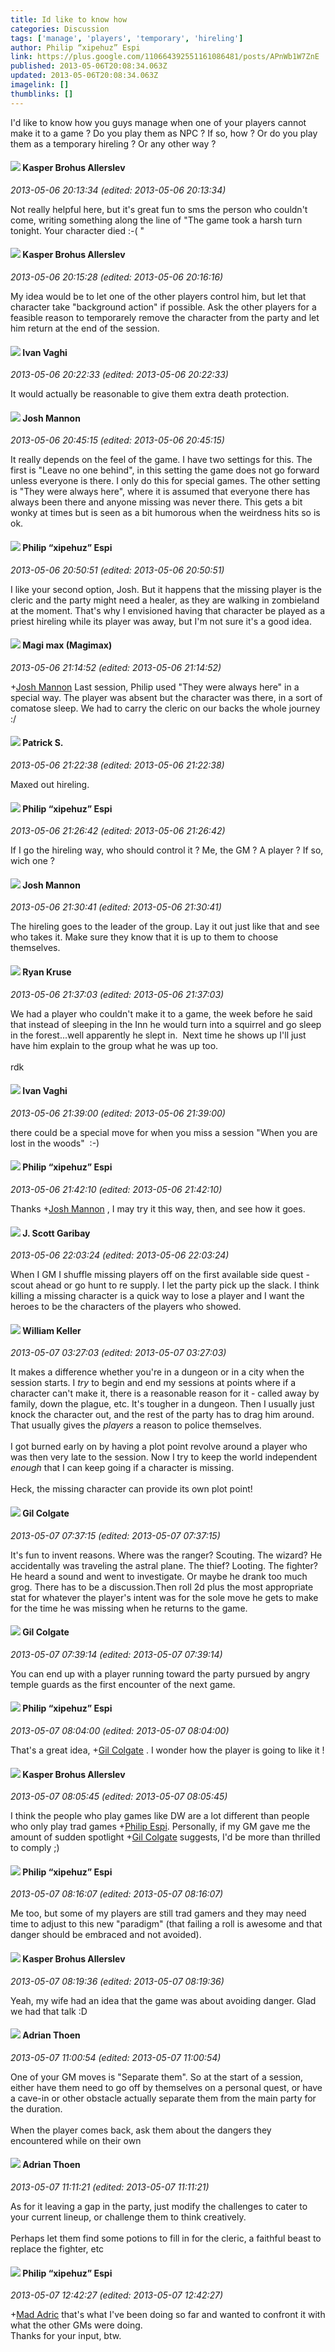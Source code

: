 ```yaml
---
title: Id like to know how
categories: Discussion
tags: ['manage', 'players', 'temporary', 'hireling']
author: Philip “xipehuz” Espi
link: https://plus.google.com/110664392551161086481/posts/APnWb1W7ZnE
published: 2013-05-06T20:08:34.063Z
updated: 2013-05-06T20:08:34.063Z
imagelink: []
thumblinks: []
---
```


I&#39;d like to know how you guys manage when one of your players cannot make it to a game ? Do you play them as NPC ? If so, how ? Or do you play them as a temporary hireling ? Or any other way ?
<div id='comment z13zv1la4prmjv4ts230x35xlzfnhdh30'>
  <h4><img src='{{site.baseurl}}//images/avatars/110937611143261107555_photo.jpg'> Kasper Brohus Allerslev</h4>
      <p><cite>2013-05-06 20:13:34 (edited: 2013-05-06 20:13:34)</cite></p>
        <p>Not really helpful here, but it&#39;s great fun to sms the person who couldn&#39;t come, writing something along the line of &quot;The game took a harsh turn tonight. Your character died :-( &quot;</p>
</div>
        

<div id='comment z13zv1la4prmjv4ts230x35xlzfnhdh30'>
  <h4><img src='{{site.baseurl}}//images/avatars/110937611143261107555_photo.jpg'> Kasper Brohus Allerslev</h4>
      <p><cite>2013-05-06 20:15:28 (edited: 2013-05-06 20:16:16)</cite></p>
        <p>My idea would be to let one of the other players control him, but let that character take &quot;background action&quot; if possible. Ask the other players for a feasible reason to temporarely remove the character from the party and let him return at the end of the session.</p>
</div>
        

<div id='comment z13zv1la4prmjv4ts230x35xlzfnhdh30'>
  <h4><img src='{{site.baseurl}}//images/avatars/116670244276636380421_photo.jpg'> Ivan Vaghi</h4>
      <p><cite>2013-05-06 20:22:33 (edited: 2013-05-06 20:22:33)</cite></p>
        <p>It would actually be reasonable to give them extra death protection.</p>
</div>
        

<div id='comment z13zv1la4prmjv4ts230x35xlzfnhdh30'>
  <h4><img src='{{site.baseurl}}//images/avatars/114328860087669678984_photo.jpg'> Josh Mannon</h4>
      <p><cite>2013-05-06 20:45:15 (edited: 2013-05-06 20:45:15)</cite></p>
        <p>It really depends on the feel of the game. I have two settings for this. The first is &quot;Leave no one behind&quot;, in this setting the game does not go forward unless everyone is there. I only do this for special games. The other setting is &quot;They were always here&quot;, where it is assumed that everyone there has always been there and anyone missing was never there. This gets a bit wonky at times but is seen as a bit humorous when the weirdness hits so is ok.</p>
</div>
        

<div id='comment z13zv1la4prmjv4ts230x35xlzfnhdh30'>
  <h4><img src='{{site.baseurl}}//images/avatars/110664392551161086481_photo.jpg'> Philip “xipehuz” Espi</h4>
      <p><cite>2013-05-06 20:50:51 (edited: 2013-05-06 20:50:51)</cite></p>
        <p>I like your second option, Josh. But it happens that the missing player is the cleric and the party might need a healer, as they are walking in zombieland at the moment. That&#39;s why I envisioned having that character be played as a priest hireling while its player was away, but I&#39;m not sure it&#39;s a good idea.</p>
</div>
        

<div id='comment z13zv1la4prmjv4ts230x35xlzfnhdh30'>
  <h4><img src='{{site.baseurl}}//images/avatars/101186759054914157594_photo.jpg'> Magi max (Magimax)</h4>
      <p><cite>2013-05-06 21:14:52 (edited: 2013-05-06 21:14:52)</cite></p>
        <p><span class="proflinkWrapper"><span class="proflinkPrefix">+</span><a class="proflink" href="https://plus.google.com/114328860087669678984" oid="114328860087669678984">Josh Mannon</a></span> Last session, Philip used &quot;They were always here&quot; in a special way. The player was absent but the character was there, in a sort of comatose sleep. We had to carry the cleric on our backs the whole journey :/</p>
</div>
        

<div id='comment z13zv1la4prmjv4ts230x35xlzfnhdh30'>
  <h4><img src='{{site.baseurl}}//images/avatars/105662257138352935180_photo.jpg'> Patrick S.</h4>
      <p><cite>2013-05-06 21:22:38 (edited: 2013-05-06 21:22:38)</cite></p>
        <p>Maxed out hireling.</p>
</div>
        

<div id='comment z13zv1la4prmjv4ts230x35xlzfnhdh30'>
  <h4><img src='{{site.baseurl}}//images/avatars/110664392551161086481_photo.jpg'> Philip “xipehuz” Espi</h4>
      <p><cite>2013-05-06 21:26:42 (edited: 2013-05-06 21:26:42)</cite></p>
        <p>If I go the hireling way, who should control it ? Me, the GM ? A player ? If so, wich one ?</p>
</div>
        

<div id='comment z13zv1la4prmjv4ts230x35xlzfnhdh30'>
  <h4><img src='{{site.baseurl}}//images/avatars/114328860087669678984_photo.jpg'> Josh Mannon</h4>
      <p><cite>2013-05-06 21:30:41 (edited: 2013-05-06 21:30:41)</cite></p>
        <p>The hireling goes to the leader of the group. Lay it out just like that and see who takes it. Make sure they know that it is up to them to choose themselves.</p>
</div>
        

<div id='comment z13zv1la4prmjv4ts230x35xlzfnhdh30'>
  <h4><img src='{{site.baseurl}}//images/avatars/103751888787894221417_photo.jpg'> Ryan Kruse</h4>
      <p><cite>2013-05-06 21:37:03 (edited: 2013-05-06 21:37:03)</cite></p>
        <p>We had a player who couldn&#39;t make it to a game, the week before he said that instead of sleeping in the Inn he would turn into a squirrel and go sleep in the forest...well apparently he slept in.  Next time he shows up I&#39;ll just have him explain to the group what he was up too.<br /><br />rdk</p>
</div>
        

<div id='comment z13zv1la4prmjv4ts230x35xlzfnhdh30'>
  <h4><img src='{{site.baseurl}}//images/avatars/116670244276636380421_photo.jpg'> Ivan Vaghi</h4>
      <p><cite>2013-05-06 21:39:00 (edited: 2013-05-06 21:39:00)</cite></p>
        <p>there could be a special move for when you miss a session &quot;When you are lost in the woods&quot;  :-)</p>
</div>
        

<div id='comment z13zv1la4prmjv4ts230x35xlzfnhdh30'>
  <h4><img src='{{site.baseurl}}//images/avatars/110664392551161086481_photo.jpg'> Philip “xipehuz” Espi</h4>
      <p><cite>2013-05-06 21:42:10 (edited: 2013-05-06 21:42:10)</cite></p>
        <p>Thanks <span class="proflinkWrapper"><span class="proflinkPrefix">+</span><a class="proflink" href="https://plus.google.com/114328860087669678984" oid="114328860087669678984">Josh Mannon</a></span> , I may try it this way, then, and see how it goes.</p>
</div>
        

<div id='comment z13zv1la4prmjv4ts230x35xlzfnhdh30'>
  <h4><img src='{{site.baseurl}}//images/avatars/117898567258927181168_photo.jpg'> J. Scott Garibay</h4>
      <p><cite>2013-05-06 22:03:24 (edited: 2013-05-06 22:03:24)</cite></p>
        <p>When I GM I shuffle missing players off on the first available side quest - scout ahead or go hunt to re supply.  I let the party pick up the slack. I think killing a missing character is a quick way to lose a player and I want the heroes to be the characters of the players who showed.</p>
</div>
        

<div id='comment z13zv1la4prmjv4ts230x35xlzfnhdh30'>
  <h4><img src='{{site.baseurl}}//images/avatars/102218898152935327949_photo.jpg'> William Keller</h4>
      <p><cite>2013-05-07 03:27:03 (edited: 2013-05-07 03:27:03)</cite></p>
        <p>It makes a difference whether you&#39;re in a dungeon or in a city when the session starts. I <i>try</i> to begin and end my sessions at points where if a character can&#39;t make it, there is a reasonable reason for it - called away by family, down the plague, etc. It&#39;s tougher in a dungeon. Then I usually just knock the character out, and the rest of the party has to drag him around. That usually gives the <i>players</i> a reason to police themselves. <br /><br />I got burned early on by having a plot point revolve around a player who was then very late to the session. Now I try to keep the world independent <i>enough</i> that I can keep going if a character is missing.<br /><br />Heck, the missing character can provide its own plot point!</p>
</div>
        

<div id='comment z13zv1la4prmjv4ts230x35xlzfnhdh30'>
  <h4><img src='{{site.baseurl}}//images/avatars/104172930362736309216_photo.jpg'> Gil Colgate</h4>
      <p><cite>2013-05-07 07:37:15 (edited: 2013-05-07 07:37:15)</cite></p>
        <p>It&#39;s fun to invent reasons. Where was the ranger? Scouting. The wizard? He accidentally was traveling the astral plane. The thief? Looting. The fighter? He heard a sound and went to investigate. Or maybe he drank too much grog. There has to be a discussion.Then roll 2d plus the most appropriate stat for whatever the player&#39;s intent was for the sole move he gets to make for the time he was missing when he returns to the game.</p>
</div>
        

<div id='comment z13zv1la4prmjv4ts230x35xlzfnhdh30'>
  <h4><img src='{{site.baseurl}}//images/avatars/104172930362736309216_photo.jpg'> Gil Colgate</h4>
      <p><cite>2013-05-07 07:39:14 (edited: 2013-05-07 07:39:14)</cite></p>
        <p>You can end up with a player running toward the party pursued by angry temple guards as the first encounter of the next game.</p>
</div>
        

<div id='comment z13zv1la4prmjv4ts230x35xlzfnhdh30'>
  <h4><img src='{{site.baseurl}}//images/avatars/110664392551161086481_photo.jpg'> Philip “xipehuz” Espi</h4>
      <p><cite>2013-05-07 08:04:00 (edited: 2013-05-07 08:04:00)</cite></p>
        <p>That&#39;s a great idea, <span class="proflinkWrapper"><span class="proflinkPrefix">+</span><a class="proflink" href="https://plus.google.com/104172930362736309216" oid="104172930362736309216">Gil Colgate</a></span> . I wonder how the player is going to like it !</p>
</div>
        

<div id='comment z13zv1la4prmjv4ts230x35xlzfnhdh30'>
  <h4><img src='{{site.baseurl}}//images/avatars/110937611143261107555_photo.jpg'> Kasper Brohus Allerslev</h4>
      <p><cite>2013-05-07 08:05:45 (edited: 2013-05-07 08:05:45)</cite></p>
        <p>I think the people who play games like DW are a lot different than people who only play trad games <span class="proflinkWrapper"><span class="proflinkPrefix">+</span><a class="proflink" href="https://plus.google.com/110664392551161086481" oid="110664392551161086481">Philip Espi</a></span>. Personally, if my GM gave me the amount of sudden spotlight <span class="proflinkWrapper"><span class="proflinkPrefix">+</span><a class="proflink" href="https://plus.google.com/104172930362736309216" oid="104172930362736309216">Gil Colgate</a></span> suggests, I&#39;d be more than thrilled to comply ;)</p>
</div>
        

<div id='comment z13zv1la4prmjv4ts230x35xlzfnhdh30'>
  <h4><img src='{{site.baseurl}}//images/avatars/110664392551161086481_photo.jpg'> Philip “xipehuz” Espi</h4>
      <p><cite>2013-05-07 08:16:07 (edited: 2013-05-07 08:16:07)</cite></p>
        <p>Me too, but some of my players are still trad gamers and they may need time to adjust to this new &quot;paradigm&quot; (that failing a roll is awesome and that danger should be embraced and not avoided).</p>
</div>
        

<div id='comment z13zv1la4prmjv4ts230x35xlzfnhdh30'>
  <h4><img src='{{site.baseurl}}//images/avatars/110937611143261107555_photo.jpg'> Kasper Brohus Allerslev</h4>
      <p><cite>2013-05-07 08:19:36 (edited: 2013-05-07 08:19:36)</cite></p>
        <p>Yeah, my wife had an idea that the game was about avoiding danger. Glad we had that talk :D</p>
</div>
        

<div id='comment z13zv1la4prmjv4ts230x35xlzfnhdh30'>
  <h4><img src='{{site.baseurl}}//images/avatars/113847025671240258531_photo.jpg'> Adrian Thoen</h4>
      <p><cite>2013-05-07 11:00:54 (edited: 2013-05-07 11:00:54)</cite></p>
        <p>One of your GM moves is &quot;Separate them&quot;. So at the start of a session, either have them need to go off by themselves on a personal quest, or have a cave-in or other obstacle actually separate them from the main party for the duration.<br /><br />When the player comes back, ask them about the dangers they encountered while on their own</p>
</div>
        

<div id='comment z13zv1la4prmjv4ts230x35xlzfnhdh30'>
  <h4><img src='{{site.baseurl}}//images/avatars/113847025671240258531_photo.jpg'> Adrian Thoen</h4>
      <p><cite>2013-05-07 11:11:21 (edited: 2013-05-07 11:11:21)</cite></p>
        <p>As for it leaving a gap in the party, just modify the challenges to cater to your current lineup, or challenge them to think creatively.<br /><br />Perhaps let them find some potions to fill in for the cleric, a faithful beast to replace the fighter, etc</p>
</div>
        

<div id='comment z13zv1la4prmjv4ts230x35xlzfnhdh30'>
  <h4><img src='{{site.baseurl}}//images/avatars/110664392551161086481_photo.jpg'> Philip “xipehuz” Espi</h4>
      <p><cite>2013-05-07 12:42:27 (edited: 2013-05-07 12:42:27)</cite></p>
        <p><span class="proflinkWrapper"><span class="proflinkPrefix">+</span><a class="proflink" href="https://plus.google.com/113847025671240258531" oid="113847025671240258531">Mad Adric</a></span> that&#39;s what I&#39;ve been doing so far and wanted to confront it with what the other GMs were doing.<br />Thanks for your input, btw.</p>
</div>
        